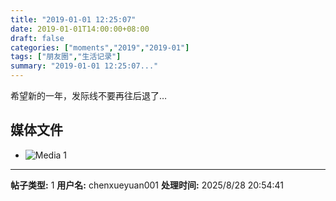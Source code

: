 ```yaml
---
title: "2019-01-01 12:25:07"
date: 2019-01-01T14:00:00+08:00
draft: false
categories: ["moments","2019","2019-01"]
tags: ["朋友圈","生活记录"]
summary: "2019-01-01 12:25:07..."
---
```


希望新的一年，发际线不要再往后退了…

## 媒体文件

- ![Media 1](/Moments/photos/2019-01-01/201901011225070.jpg)

---

**帖子类型:** 1
**用户名:** chenxueyuan001
**处理时间:** 2025/8/28 20:54:41